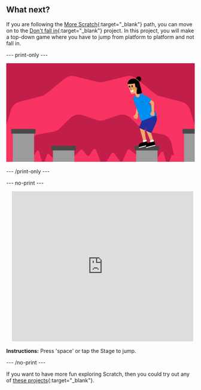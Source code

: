 ## What next?

If you are following the [More Scratch](https://projects.raspberrypi.org/en/raspberrypi/more-scratch){:target="_blank"} path, you can move on to the [Don't fall in](https://projects.raspberrypi.org/en/projects/dont-fall-in){:target="_blank"} project. In this project, you will make a top-down game where you have to jump from platform to platform and not fall in.

--- print-only ---

![Don't fall in project](images/dont-fall-in-project.png)

--- /print-only ---

--- no-print ---

<div class="scratch-preview" style="margin-left: 15px;">
  <iframe allowtransparency="true" width="485" height="402" src="https://scratch.mit.edu/projects/embed/525202210/?autostart=false" frameborder="0"></iframe>
</div>

**Instructions:** Press 'space' or tap the Stage to jump.

--- /no-print ---

If you want to have more fun exploring Scratch, then you could try out any of [these projects](https://projects.raspberrypi.org/en/projects?software%5B%5D=scratch&curriculum%5B%5D=%201){:target="_blank"}.
